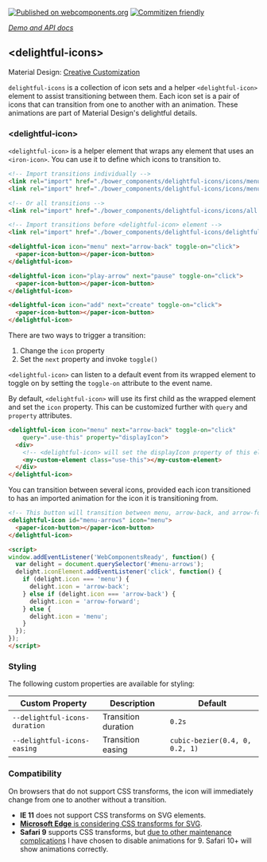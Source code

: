 [![Published on webcomponents.org](https://img.shields.io/badge/webcomponents.org-published-blue.svg)](https://www.webcomponents.org/element/hotforfeature/delightful-icons)
[![Commitizen friendly](https://img.shields.io/badge/commitizen-friendly-brightgreen.svg)](http://commitizen.github.io/cz-cli/)

_[Demo and API docs](https://www.webcomponents.org/element/hotforfeature/delightful-icons)_

## &lt;delightful-icons&gt;

Material Design: [Creative Customization](https://material.io/guidelines/motion/creative-customization.html#creative-customization-icons)

`delightful-icons` is a collection of icon sets and a helper `<delightful-icon>` element to assist transitioning between them. Each icon set is a pair of icons that can transition from one to another with an animation. These animations are part of Material Design's delightful details.

### &lt;delightful-icon&gt;

`<delightful-icon>` is a helper element that wraps any element that uses an `<iron-icon>`. You can use it to define which icons to transition to.

```html
<!-- Import transitions individually -->
<link rel="import" href="./bower_components/delightful-icons/icons/menu-arrow-back.html">
<link rel="import" href="./bower_components/delightful-icons/icons/menu-arrow-forward.html">

<!-- Or all transitions -->
<link rel="import" href="./bower_components/delightful-icons/icons/all.html">

<!-- Import transitions before <delightful-icon> element -->
<link rel="import" href="./bower_components/delightful-icons/delightful-icon.html">
```

<!---
```
<custom-element-demo>
  <template>
    <script src="../webcomponentsjs/webcomponents-lite.js"></script>
    <link rel="import" href="../paper-icon-button/paper-icon-button.html">
    <link rel="import" href="icons/add-create.html">
    <link rel="import" href="icons/menu-arrow-back.html">
    <link rel="import" href="icons/play-arrow-pause.html">
    <link rel="import" href="delightful-icon.html">
    <next-code-block></next-code-block>
  </template>
</custom-element-demo>
```
-->
```html
<delightful-icon icon="menu" next="arrow-back" toggle-on="click">
  <paper-icon-button></paper-icon-button>
</delightful-icon>

<delightful-icon icon="play-arrow" next="pause" toggle-on="click">
  <paper-icon-button></paper-icon-button>
</delightful-icon>

<delightful-icon icon="add" next="create" toggle-on="click">
  <paper-icon-button></paper-icon-button>
</delightful-icon>
```

There are two ways to trigger a transition:

1. Change the `icon` property
2. Set the `next` property and invoke `toggle()`

`<delightful-icon>` can listen to a default event from its wrapped element to toggle on by setting the `toggle-on` attribute to the event name.

By default, `<delightful-icon>` will use its first child as the wrapped element and set the `icon` property. This can be customized further with `query` and `property` attributes.

```html
<delightful-icon icon="menu" next="arrow-back" toggle-on="click"
    query=".use-this" property="displayIcon">
  <div>
    <!-- <delightful-icon> will set the displayIcon property of this element -->
    <my-custom-element class="use-this"></my-custom-element>
  </div>
</delightful-icon>
```

You can transition between several icons, provided each icon transitioned to has an imported animation for the icon it is transitioning from.

<!---
```
<custom-element-demo>
  <template>
    <script src="../webcomponentsjs/webcomponents-lite.js"></script>
    <link rel="import" href="../paper-icon-button/paper-icon-button.html">
    <link rel="import" href="icons/menu-arrow-back.html">
    <link rel="import" href="icons/menu-arrow-forward.html">
    <link rel="import" href="icons/arrow-back-arrow-forward.html">
    <link rel="import" href="delightful-icon.html">
    <next-code-block></next-code-block>
  </template>
</custom-element-demo>
```
-->
```html
<!-- This button will transition between menu, arrow-back, and arrow-forward -->
<delightful-icon id="menu-arrows" icon="menu">
  <paper-icon-button></paper-icon-button>
</delightful-icon>

<script>
window.addEventListener('WebComponentsReady', function() {
  var delight = document.querySelector('#menu-arrows');
  delight.iconElement.addEventListener('click', function() {
    if (delight.icon === 'menu') {
      delight.icon = 'arrow-back';
    } else if (delight.icon === 'arrow-back') {
      delight.icon = 'arrow-forward';
    } else {
      delight.icon = 'menu';
    }
  });
});
</script>
```

### Styling

The following custom properties are available for styling:

Custom Property               | Description         | Default
------------------------------|---------------------|----------
`--delightful-icons-duration` | Transition duration | `0.2s`
`--delightful-icons-easing`   | Transition easing   | `cubic-bezier(0.4, 0, 0.2, 1)`

### Compatibility

On browsers that do not support CSS transforms, the icon will immediately change from one to another without a transition.

- **IE 11** does not support CSS transforms on SVG elements.
- [**Microsoft Edge** is considering CSS transforms for SVG](https://developer.microsoft.com/en-us/microsoft-edge/platform/status/supportcsstransformsonsvg/).
- **Safari 9** supports CSS transforms, but [due to other maintenance complications](https://github.com/hotforfeature/delightful-icons/issues/3) I have chosen to disable animations for 9. Safari 10+ will show animations correctly.

